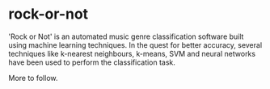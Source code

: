 # rock-or-not

'Rock or Not' is an automated music genre classification software built using machine learning techniques. In the quest for better accuracy, several techniques like k-nearest neighbours, k-means, SVM and neural networks have been used to perform the classification task.

More to follow.
